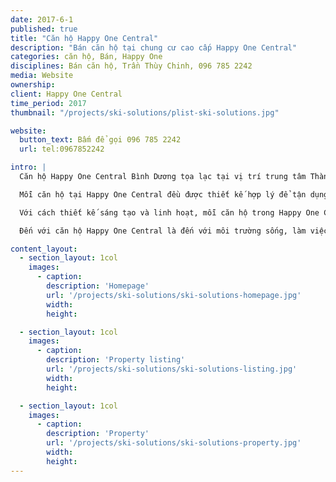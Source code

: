 ```yaml
---
date: 2017-6-1
published: true
title: "Căn hộ Happy One Central"
description: "Bán căn hộ tại chung cư cao cấp Happy One Central"
categories: căn hộ, Bán, Happy One
disciplines: Bán căn hộ, Trần Thùy Chinh, 096 785 2242
media: Website
ownership:
client: Happy One Central
time_period: 2017
thumbnail: "/projects/ski-solutions/plist-ski-solutions.jpg"

website:
  button_text: Bấm để gọi 096 785 2242
  url: tel:0967852242

intro: |
  Căn hộ Happy One Central Bình Dương tọa lạc tại vị trí trung tâm Thành phố Thủ Dầu Một, Tỉnh Bình Dương, nơi tập trung hầu hết các cơ quan hành chính và hơn 20 ngân hàng hàng đầu Việt Nam. Khu căn hộ Happy One Central nằm trong khu phức hợp Becamex bao gồm: Cao ốc văn phòng, căn hộ cao cấp, khách sạn 5 sao, trung tâm hội nghị, trung tâm thương mại, ngân hàng, siêu thị, Bar, Spa, nhà hàng, hồ bơi, làng nướng ngoài trời, trường Quốc tế, rạp chiếu phim….

  Mỗi căn hộ tại Happy One Central đều được thiết kế hợp lý để tận dụng tối đa ánh sáng tự nhiên nhằm mang lại cảm giác thư giãn, thoải mái cho người sử dụng.

  Với cách thiết kế sáng tạo và linh hoạt, mỗi căn hộ trong Happy One Central là một công trình tiêu biểu cho sự kết hợp hoàn hảo giữa yếu tố tự nhiên và công nghệ. Tận dụng thiên nhiên tối đa, lối kiến trúc sang trọng, kết cấu bền vững, giao thông thuận tiện …Cơ hội sở hữu một căn hộ đáp ứng đầy đủ các tiêu chuẩn tiện nghi, thẩm mỹ, kinh tế và hiện đại đang hoàn toàn nằm trong tầm tay bạn.

  Đến với căn hộ Happy One Central là đến với môi trường sống, làm việc tuyệt hảo, tận hưởng những dịch vụ cao cấp, hiện đại chưa từng có ở Tỉnh Bình Dương.

content_layout:
  - section_layout: 1col
    images:
      - caption:
        description: 'Homepage'
        url: '/projects/ski-solutions/ski-solutions-homepage.jpg'
        width:
        height:

  - section_layout: 1col
    images:
      - caption:
        description: 'Property listing'
        url: '/projects/ski-solutions/ski-solutions-listing.jpg'
        width:
        height:

  - section_layout: 1col
    images:
      - caption:
        description: 'Property'
        url: '/projects/ski-solutions/ski-solutions-property.jpg'
        width:
        height:
---
```

